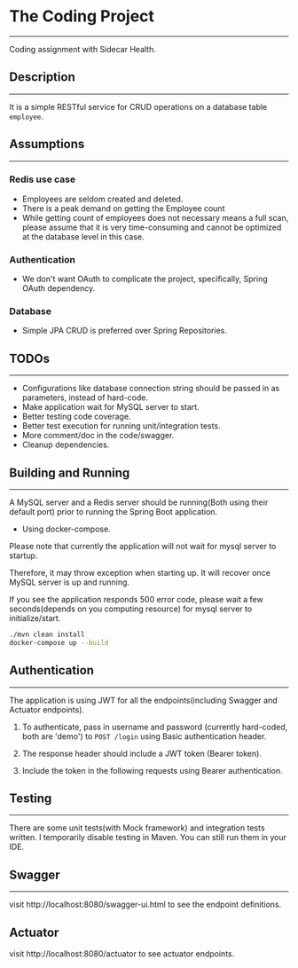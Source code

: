 # The Coding Project
---
Coding assignment with Sidecar Health.

## Description
---
It is a simple RESTful service for CRUD operations on a database table `employee`.

## Assumptions
---
### Redis use case
- Employees are seldom created and deleted.
- There is a peak demand on getting the Employee count
- While getting count of employees does not necessary means a full scan, please assume that it is very time-consuming and cannot be optimized at the database level in this case.

### Authentication
- We don't want OAuth to complicate the project, specifically, Spring OAuth dependency.

### Database
- Simple JPA CRUD is preferred over Spring Repositories.

## TODOs
---

- Configurations like database connection string should be passed in as parameters, instead of hard-code.
- Make application wait for MySQL server to start.
- Better testing code coverage.
- Better test execution for running unit/integration tests.
- More comment/doc in the code/swagger.
- Cleanup dependencies.

## Building and Running
---
A MySQL server and a Redis server should be running(Both using their default port) prior to running the Spring Boot application.

- Using docker-compose.

Please note that currently the application will not wait for mysql server to startup.

Therefore, it may throw exception when starting up. It will recover once MySQL server is up and running.

If you see the application responds 500 error code, please wait a few seconds(depends on you computing resource) for mysql server to initialize/start.
```bash
./mvn clean install
docker-compose up --build
```

## Authentication
---
The application is using JWT for all the endpoints(including Swagger and Actuator endpoints).

1. To authenticate, pass in username and password (currently hard-coded, both are 'demo') to ```POST /login``` using Basic authentication header.

2. The response header should include a JWT token (Bearer token).

3. Include the token in the following requests using Bearer authentication.

## Testing
---
There are some unit tests(with Mock framework) and integration tests written.
I temporarily disable testing in Maven. You can still run them in your IDE.

## Swagger
---
visit http://localhost:8080/swagger-ui.html to see the endpoint definitions.

## Actuator
visit http://localhost:8080/actuator to see actuator endpoints.
